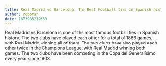 ```yaml
--- 
title: Real Madrid vs Barcelona: The Best Football ties in Spanish history
author: roboman
date: 1673985212353 
---
```



Real Madrid vs Barcelona is one of the most famous football ties in Spanish history. The two clubs have played each other for a total of 1886 games, with Real Madrid winning all of them. The two clubs have also played each other twice in the Champions League, with Real Madrid winning both games. The two clubs have been competing in the Copa del Generalísimo every year since 1903.